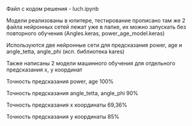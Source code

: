 Файл с кодом решения - luch.ipynb

Модели реализованы в юпитере, тестирование прописано там же
2 файла нейронных сетей лежат уже в папке, их можно запускать без повторного обучения (Angles.keras, power_age_model.keras)

Используются две нейронные сети для предсказания power, age и angle_tetta, angle_phi (исп. библиотека kares)

Также написаны 2 модели машинного обучения для отдельного предсказания x, y координат

Точность предсказания power, age
100%

Точность предсказания angle_tetta, angle_phi
90%

Точность предсказания x координаты
69,36%

Точность предсказания y координаты
85%
